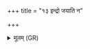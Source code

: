 +++
title = "१३ इन्द्रो जयाति न"

+++
<details><summary>मूलम् (GR)</summary>

इन्द्रो जयाति न परा जयाता  
अधिराजो राजसु राजयातै ।  
चर्कृत्य ईड्यः शंस्यश् च- +++(Bhatt. saṃsya(⟨ śaṃsya)ś)+++  
-उपसद्यो नमस्यो भवेह ॥
</details>